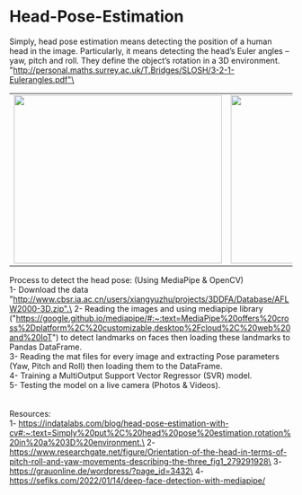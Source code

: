 # Head-Pose-Estimation

Simply, head pose estimation means detecting the position of a human head in the image. Particularly, it means detecting the head’s Euler angles – yaw, pitch and roll. They define the object’s rotation in a 3D environment.\
"http://personal.maths.surrey.ac.uk/T.Bridges/SLOSH/3-2-1-Eulerangles.pdf"\

<table>
  <tr>
    <td><img src=![Yaw-Pitch-Roll](https://user-images.githubusercontent.com/31386584/173800393-a53aecb3-8bc5-4fde-b8e9-638f19dc7b54.png) width=370 height=300></td>
    <td><img src=![Output(GIF)](https://user-images.githubusercontent.com/31386584/173801669-4e6c0525-da70-4139-a69b-08886990a234.gif) width=370 height=300></td>
  </tr>
 </table>

Process to detect the head pose: (Using MediaPipe & OpenCV)\
1- Download the data "http://www.cbsr.ia.ac.cn/users/xiangyuzhu/projects/3DDFA/Database/AFLW2000-3D.zip".\
2- Reading the images and using mediapipe library ("https://google.github.io/mediapipe/#:~:text=MediaPipe%20offers%20cross%2Dplatform%2C%20customizable,desktop%2Fcloud%2C%20web%20and%20IoT") to detect landmarks on faces then loading these landmarks to Pandas DataFrame.\
3- Reading the mat files for every image and extracting Pose parameters (Yaw, Pitch and Roll) then loading them to the DataFrame.\
4- Training a MultiOutput Support Vector Regressor (SVR) model.\
5- Testing the model on a live camera (Photos & Videos).\
\
\
Resources:\
1- https://indatalabs.com/blog/head-pose-estimation-with-cv#:~:text=Simply%20put%2C%20head%20pose%20estimation,rotation%20in%20a%203D%20environment.\
2- https://www.researchgate.net/figure/Orientation-of-the-head-in-terms-of-pitch-roll-and-yaw-movements-describing-the-three_fig1_279291928\
3- https://grauonline.de/wordpress/?page_id=3432\
4- https://sefiks.com/2022/01/14/deep-face-detection-with-mediapipe/
